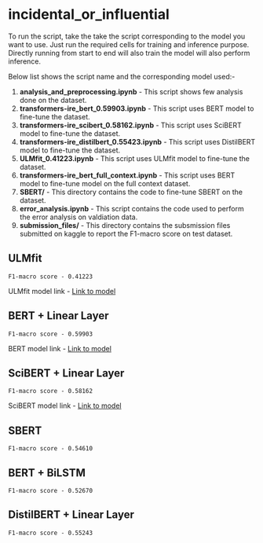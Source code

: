 # incidental_or_influential

To run the script, take the take the script corresponding to the model you want to use. Just run the required cells for training and inference purpose. Directly running from start to end will also train the model will also perform inference.

Below list shows the script name and the corresponding model used:-

1. **analysis_and_preprocessing.ipynb** - This script shows few analysis done on the dataset.
2. **transformers-ire_bert_0.59903.ipynb** - This script uses BERT model to fine-tune the dataset.
3. **transformers-ire_scibert_0.58162.ipynb** - This script uses SciBERT model to fine-tune the dataset.
4. **transformers-ire_distilbert_0.55423.ipynb** - This script uses DistilBERT model to fine-tune the dataset.
5. **ULMfit_0.41223.ipynb** - This script uses ULMfit model to fine-tune the dataset.
6. **transformers-ire_bert_full_context.ipynb** - This script uses BERT model to fine-tune model on the full context dataset.
7. **SBERT/** - This directory contains the code to fine-tune SBERT on the dataset. 
8. **error_analysis.ipynb** - This script contains the code used to perform the error analysis on valdiation data.
9. **submission_files/** - This directory contains the subsmission files submitted on kaggle to report the F1-macro score on test dataset.

## ULMfit
```
F1-macro score - 0.41223
```
ULMfit model link - [Link to model](https://iiitaphyd-my.sharepoint.com/:u:/g/personal/dhaval_taunk_research_iiit_ac_in/EXzzKgg-pIFAhr_wTfXCo54BdZVkh6L3S96Y8iLpk4Xlwg?e=MzVfqy)

## BERT + Linear Layer
```
F1-macro score - 0.59903
```
BERT model link - [Link to model](https://iiitaphyd-my.sharepoint.com/:f:/g/personal/dhaval_taunk_research_iiit_ac_in/Epn3YTWZeh5KnyhL2n0bmyYBzDs6p8zwy7re-7jvbNA5rw?e=Afu6L7)

## SciBERT + Linear Layer
```
F1-macro score - 0.58162
```
SciBERT model link - [Link to model](https://iiitaphyd-my.sharepoint.com/:f:/g/personal/dhaval_taunk_research_iiit_ac_in/ElHT-v0hC7lMr6DFlx3odV0B0ghruzMWC-nelhY-aCU91w?e=SNtwi1)

## SBERT
```
F1-macro score - 0.54610
```

## BERT + BiLSTM
```
F1-macro score - 0.52670
```

## DistilBERT + Linear Layer
```
F1-macro score - 0.55243
```
